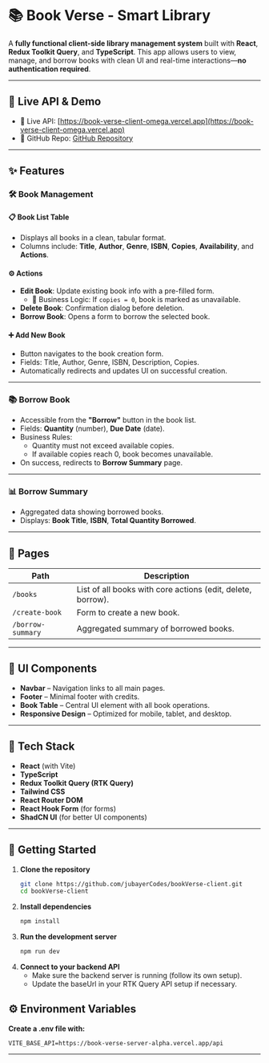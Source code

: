 # 📚 Book Verse - Smart Library

A **fully functional client-side library management system** built with **React**, **Redux Toolkit Query**, and **TypeScript**. This app allows users to view, manage, and borrow books with clean UI and real-time interactions—**no authentication required**.

---

## 🔗 Live API & Demo

- 🚀 Live API: [https://book-verse-client-omega.vercel.app](https://book-verse-client-omega.vercel.app)
- 📁 GitHub Repo: [GitHub Repository](https://github.com/jubayerCodes/bookVerse-client)

---

## ✨ Features

### 🛠️ Book Management

#### 📋 Book List Table
- Displays all books in a clean, tabular format.
- Columns include: **Title**, **Author**, **Genre**, **ISBN**, **Copies**, **Availability**, and **Actions**.

#### ⚙️ Actions
- **Edit Book**: Update existing book info with a pre-filled form.
  - 🧠 Business Logic: If `copies = 0`, book is marked as unavailable.
- **Delete Book**: Confirmation dialog before deletion.
- **Borrow Book**: Opens a form to borrow the selected book.

#### ➕ Add New Book
- Button navigates to the book creation form.
- Fields: Title, Author, Genre, ISBN, Description, Copies.
- Automatically redirects and updates UI on successful creation.

---

### 📚 Borrow Book
- Accessible from the **"Borrow"** button in the book list.
- Fields: **Quantity** (number), **Due Date** (date).
- Business Rules:
  - Quantity must not exceed available copies.
  - If available copies reach 0, book becomes unavailable.
- On success, redirects to **Borrow Summary** page.

---

### 📊 Borrow Summary
- Aggregated data showing borrowed books.
- Displays: **Book Title**, **ISBN**, **Total Quantity Borrowed**.

---

## 📄 Pages

| Path | Description |
|------|-------------|
| `/books` | List of all books with core actions (edit, delete, borrow). |
| `/create-book` | Form to create a new book. |
| `/borrow-summary` | Aggregated summary of borrowed books. |

---

## 🧩 UI Components

- **Navbar** – Navigation links to all main pages.
- **Footer** – Minimal footer with credits.
- **Book Table** – Central UI element with all book operations.
- **Responsive Design** – Optimized for mobile, tablet, and desktop.

---

## 🧰 Tech Stack

- **React** (with Vite)
- **TypeScript**
- **Redux Toolkit Query (RTK Query)**
- **Tailwind CSS**
- **React Router DOM**
- **React Hook Form** (for forms)
- **ShadCN UI** (for better UI components)

---

## 🚀 Getting Started

1. **Clone the repository**
   ```bash
   git clone https://github.com/jubayerCodes/bookVerse-client.git
   cd bookVerse-client
2. **Install dependencies**
    ```bash
   npm install
3. **Run the development server**
    ```bash
   npm run dev
4. **Connect to your backend API**
    - Make sure the backend server is running (follow its own setup).
    - Update the baseUrl in your RTK Query API setup if necessary.

## ⚙️ Environment Variables

**Create a .env file with:**

    VITE_BASE_API=https://book-verse-server-alpha.vercel.app/api
---